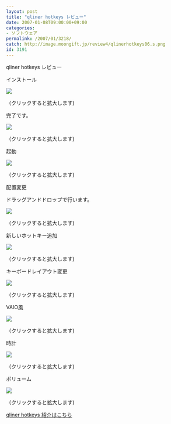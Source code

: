 ```yaml
---
layout: post
title: "qliner hotkeys レビュー"
date: 2007-01-08T09:00:00+09:00
categories:
- ソフトウェア
permalink: /2007/01/3218/
catch: http://image.moongift.jp/review4/qlinerhotkeys06.s.png
id: 3191
---
```

qliner hotkeys レビュー  
<!--more-->

インストール

  

[![](http://image.moongift.jp/review4/qlinerhotkeys01.s.png)](http://image.moongift.jp/review4/qlinerhotkeys01.png)  
  
（クリックすると拡大します)

  

完了です。

  

[![](http://image.moongift.jp/review4/qlinerhotkeys02.s.png)](http://image.moongift.jp/review4/qlinerhotkeys02.png)  
  
（クリックすると拡大します)

  

起動

  

[![](http://image.moongift.jp/review4/qlinerhotkeys11.s.png)](http://image.moongift.jp/review4/qlinerhotkeys11.png)  
  
（クリックすると拡大します)

  

配置変更

  

ドラッグアンドドロップで行います。

  

[![](http://image.moongift.jp/review4/qlinerhotkeys12.s.png)](http://image.moongift.jp/review4/qlinerhotkeys12.png)  
  
（クリックすると拡大します)

  

新しいホットキー追加

  

[![](http://image.moongift.jp/review4/qlinerhotkeys06.s.png)](http://image.moongift.jp/review4/qlinerhotkeys06.png)  
  
（クリックすると拡大します)

  

キーボードレイアウト変更

  

[![](http://image.moongift.jp/review4/qlinerhotkeys05.s.png)](http://image.moongift.jp/review4/qlinerhotkeys05.png)  
  
（クリックすると拡大します)

  

VAIO風

  

[![](http://image.moongift.jp/review4/qlinerhotkeys08.s.png)](http://image.moongift.jp/review4/qlinerhotkeys08.png)  
  
（クリックすると拡大します)

  

時計

  

[![](http://image.moongift.jp/review4/qlinerhotkeys09.s.png)](http://image.moongift.jp/review4/qlinerhotkeys09.png)  
  
（クリックすると拡大します)

  

ボリューム

  

[![](http://image.moongift.jp/review4/qlinerhotkeys10.s.png)](http://image.moongift.jp/review4/qlinerhotkeys10.png)  
  
（クリックすると拡大します)

  

[qliner hotkeys 紹介はこちら](http://oss.moongift.jp/intro/i-3205.html)


